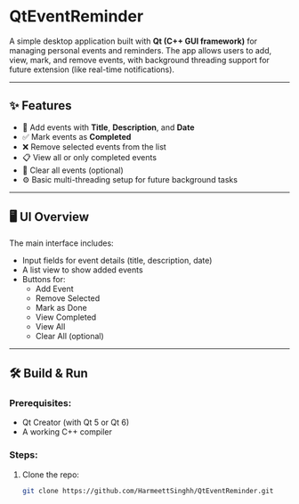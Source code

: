 # QtEventReminder

A simple desktop application built with **Qt (C++ GUI framework)** for managing personal events and reminders. The app allows users to add, view, mark, and remove events, with background threading support for future extension (like real-time notifications).

---

## ✨ Features

- 📝 Add events with **Title**, **Description**, and **Date**
- ✅ Mark events as **Completed**
- ❌ Remove selected events from the list
- 📋 View all or only completed events
- 🧹 Clear all events (optional)
- ⚙️ Basic multi-threading setup for future background tasks

---

## 🖥️ UI Overview

The main interface includes:
- Input fields for event details (title, description, date)
- A list view to show added events
- Buttons for:
  - Add Event
  - Remove Selected
  - Mark as Done
  - View Completed
  - View All
  - Clear All (optional)

---

## 🛠️ Build & Run

### Prerequisites:
- Qt Creator (with Qt 5 or Qt 6)
- A working C++ compiler

### Steps:
1. Clone the repo:
   ```bash
   git clone https://github.com/HarmeettSinghh/QtEventReminder.git
